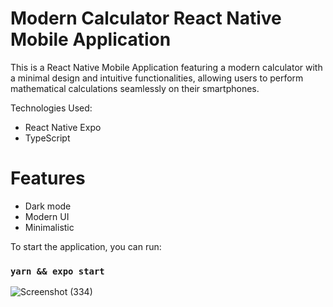 # Modern Calculator React Native Mobile Application

This is a React Native Mobile Application featuring a modern calculator with a minimal design and intuitive functionalities, allowing users to perform mathematical calculations seamlessly on their smartphones.

Technologies Used:
- React Native Expo
- TypeScript

# Features
- Dark mode
- Modern UI
- Minimalistic

To start the application, you can run:

### `yarn && expo start`

![Screenshot (334)](https://github.com/socratesmosko/Modern-Calculator-ReactNative-MobileApplication/assets/119309614/ca32320c-0f85-49e3-91f8-d829f3d6cce3)
